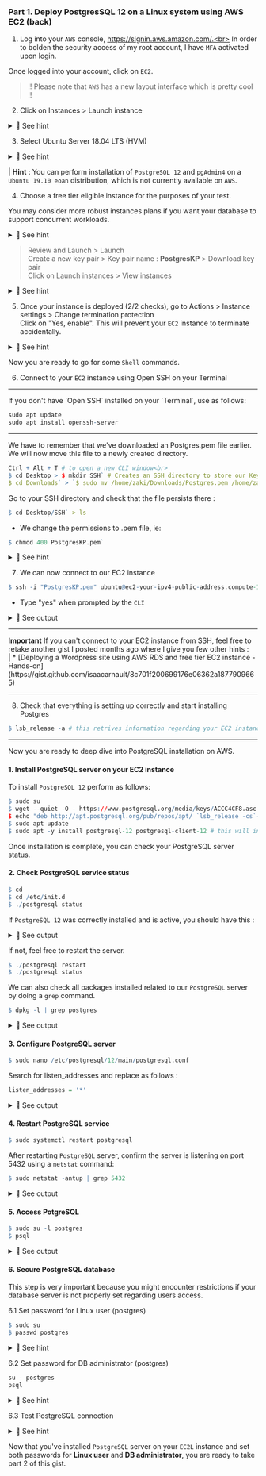 ### Part 1. Deploy PostgresSQL 12 on a Linux system using AWS EC2 (back)

1. Log into your `AWS` console, https://signin.aws.amazon.com/.<br>
In order to bolden the security access of my root account, I have `MFA` activated upon login.<br>

Once logged into your account, click on `EC2`.<br>

  > !! Please note that `AWS` has a new layout interface which is pretty cool !!

2. Click on Instances > Launch instance

<details>
<summary>🔴 See hint</summary>
<p>
  
[![isaac-arnault-aws2.png](https://i.postimg.cc/BvZqW2kZ/isaac-arnault-aws2.png)](https://postimg.cc/VJTyn0z2)

</p>
</details>

3. Select Ubuntu Server 18.04 LTS (HVM)

<details>
<summary>🔴 See hint</summary>
<p>

[![isaac-arnault-aws-3.png](https://i.postimg.cc/HkBqyRvH/isaac-arnault-aws-3.png)](https://postimg.cc/yD3pqQzr)
  
</p>
</details>

  | <b>Hint</b> : You can perform installation of `PostgreSQL 12` and `pgAdmin4` on a `Ubuntu 19.10 eoan` distribution, which is not currently available on `AWS`.
  
4. Choose a free tier eligible instance for the purposes of your test. <br>

You may consider more robust instances plans if you want your database to support concurrent workloads.

<details>
<summary>🔴 See hint</summary>
<p>
  
[![instance.png](https://i.postimg.cc/28s2jmCt/instance.png)](https://postimg.cc/w7khFCy5)

</p>
</details>

  > Review and Launch > Launch<br>
  Create a new key pair > Key pair name : <b>PostgresKP</b> > Download key pair<br>
  Click on Launch instances > View instances

<details>
<summary>🔴 See hint</summary>
<p>

[![isaac-arnault-aws-5.png](https://i.postimg.cc/2jghz5zN/isaac-arnault-aws-5.png)](https://postimg.cc/YjfhRMGd)
  
</p>
</details>

5. Once your instance is deployed (2/2 checks), go to Actions > Instance settings > Change termination protection<br>
Click on "Yes, enable". This will prevent your `EC2` instance to terminate accidentally.<br>

<details>
<summary>🔴 See hint</summary>
<p>

[![isaac-arnault-aws-19.png](https://i.postimg.cc/YqGdwjBg/isaac-arnault-aws-19.png)](https://postimg.cc/Cz0GGh1L)

</p>
</details>

Now you are ready to go for some `Shell` commands.<br>

6. Connect to your `EC2` instance using Open SSH on your Terminal<br>
<hr>
If you don't have `Open SSH` installed on your `Terminal`, use as follows:

```r
sudo apt update
sudo apt install openssh-server
```
<hr>

We have to remember that we've downloaded an Postgres.pem file earlier. We will now move this file to a newly created directory.<br>

```r
Ctrl + Alt + T # to open a new CLI window<br>
$ cd Desktop > $ mkdir SSH` # Creates an SSH directory to store our Key Pair (credentials)
$ cd Downloads` > `$ sudo mv /home/zaki/Downloads/Postgres.pem /home/zaki/Desktop>SSH`
```
Go to your SSH directory and check that the file persists there :

```r
$ cd Desktop/SSH` > ls
```

- We change the permissions to .pem file, ie:

```r
$ chmod 400 PostgresKP.pem`
```

<details>
<summary>🔴 See hint</summary>
<p>  
  
[![isaac-arnault-aws-6.png](https://i.postimg.cc/MGhfzPSb/isaac-arnault-aws-6.png)](https://postimg.cc/HJ9k2tjV)

</p>
</details>

7. We can now connect to our EC2 instance<br>

```r
$ ssh -i "PostgresKP.pem" ubuntu@ec2-your-ipv4-public-address.compute-1.amazonaws.com
```

- Type "yes" when prompted by the `CLI`<br>

<details>
<summary>🔴 See output</summary>
<p>  
  
[![isaac-arnault-aws-8.png](https://i.postimg.cc/HL2594DQ/isaac-arnault-aws-8.png)](https://postimg.cc/mcPtb9rD)

</p>
</details>

<hr>
<b>Important</b>
If you can't connect to your EC2 instance from SSH, feel free to retake another gist I posted months ago where I give you few other hints : <br>
  | * [Deploying a Wordpress site using AWS RDS and free tier EC2 instance - Hands-on](https://gist.github.com/isaacarnault/8c701f200699176e06362a1877909665)
<hr>

8. Check that everything is setting up correctly and start installing Postgres

```r
$ lsb_release -a # this retrives information regarding your EC2 instance (your virtual compute machine)
```
<hr>

Now you are ready to deep dive into PostgreSQL installation on AWS.

#### 1. Install PostgreSQL server on your EC2 instance

To install `PostgreSQL 12` perform as follows:

```r
$ sudo su
$ wget --quiet -O - https://www.postgresql.org/media/keys/ACCC4CF8.asc | sudo apt-key add - # this will import GPG key and add PostgreSQL 12 repository into our Ubuntu EC2 machine
$ echo "deb http://apt.postgresql.org/pub/repos/apt/ `lsb_release -cs`-pgdg main" |sudo tee  /etc/apt/sources.list.d/pgdg.list # this will add add repository contents into our Ubuntu Ubuntu EC2 machine
$ sudo apt update
$ sudo apt -y install postgresql-12 postgresql-client-12 # this will install the latest available version
```
Once installation is complete, you can check your PostgreSQL server status.<br>

#### 2. Check PostgreSQL service status
```r
$ cd
$ cd /etc/init.d
$ ./postgresql status
```
If `PostgreSQL 12` was correctly installed and is active, you should have this :<br>

<details>
<summary>🔴 See output</summary>
<p>  
  
[![isaac-arnault-aws-9.png](https://i.postimg.cc/02DL2b1T/isaac-arnault-aws-9.png)](https://postimg.cc/Yh2Xd29R)

</p>
</details>

If not, feel free to restart the server.<br>

```r
$ ./postgresql restart
$ ./postgresql status
```

We can also check all packages installed related to our `PostgreSQL` server by doing a `grep` command.

```r
$ dpkg -l | grep postgres
```
<details>
<summary>🔴 See output</summary>
<p>  
  
[![isaac-arnault-aws-10.png](https://i.postimg.cc/RC77SH05/isaac-arnault-aws-10.png)](https://postimg.cc/YjSG8jgb)

</p>
</details>


#### 3. Configure PostgreSQL server

```r
$ sudo nano /etc/postgresql/12/main/postgresql.conf
```
Search for listen_addresses and replace as follows :

```r
listen_addresses = '*'
```
<details>
<summary>🔴 See output</summary>
<p>  
  
[![isaac-arnault-aws10.png](https://i.postimg.cc/pLC94fkk/isaac-arnault-aws10.png)](https://postimg.cc/ZW9KyyGy)
Ctrl + S to save the conf file, Ctrl + X to exit.<br>

</p>
</details>

#### 4. Restart PostgreSQL service

```r
$ sudo systemctl restart postgresql
```
After restarting `PostgreSQL` server, confirm the server is listening on port 5432 using a `netstat` command:<br>

```r
$ sudo netstat -antup | grep 5432
```

<details>
<summary>🔴 See output</summary>
<p>

[![isaac-arnault-aws11.png](https://i.postimg.cc/B6cRBvJ8/isaac-arnault-aws11.png)](https://postimg.cc/8Jcy1NJD)

</p>
</details>

#### 5. Access PotgreSQL

```r
$ sudo su -l postgres
$ psql
```

<details>
<summary>🔴 See output</summary>
<p>
  
[![isaac-arnault-aws-12.png](https://i.postimg.cc/QtVCwVdz/isaac-arnault-aws-12.png)](https://postimg.cc/tZQ9VqPd)

</p>
</details>

#### 6. Secure PostgreSQL database
This step is very important because you might encounter restrictions if your database server is not properly set regarding users access.

6.1 Set password for Linux user (postgres)
```r
$ sudo su
$ passwd postgres
```

<details>
<summary>🔴 See hint</summary>
<p>
  
[![isaac-arnault-aws-13.png](https://i.postimg.cc/q72C4V1p/isaac-arnault-aws-13.png)](https://postimg.cc/Y4qSzVcP)

</p>
</details>

6.2 Set password for DB administrator (postgres)
```r
su - postgres
psql
```
<details>
<summary>🔴 See hint</summary>
<p>
  
[![isaac-arnault-aws-14.png](https://i.postimg.cc/3NxyXyYw/isaac-arnault-aws-14.png)](https://postimg.cc/jwBdKSWV)

</p>
</details>

6.3 Test PostgreSQL connection

<details>
<summary>🔴 See hint</summary>
<p>
 
[![isaac-arnault-aws-18.png](https://i.postimg.cc/rsztxdN9/isaac-arnault-aws-18.png)](https://postimg.cc/fSnLhRF3)

</p>
</details>

Now that you've installed `PostgreSQL` server on your `EC2L` instance and set both passwords for <b>Linux user</b> and <b>DB administrator</b>, you are ready to take part 2 of this gist.
